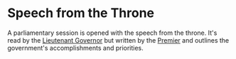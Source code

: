 # Speech from the Throne

A parliamentary session is opened with the speech from the throne. It's read by the [Lieutenant Governor](/gov/lieutenant-governor) but written by the [Premier](/gov/premier) and outlines the government's accomplishments and priorities.
